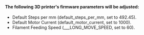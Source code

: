 
#### The following 3D printer's firmware parameters will be adjusted:

* Default Steps per mm (default_steps_per_mm, set to 492.45).
* Default Motor Current (default_motor_current, set to 1000).
* Filament Feeding Speed (___LONG_MOVE_SPEED, set to 60).
